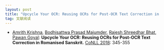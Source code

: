 ```yaml
---
layout: post
title: "Upcycle Your OCR: Reusing OCRs for Post-OCR Text Correction in Romanised Sanskrit"
tag: 文献阅读
---
```


- [Amrith Krishna](https://dblp.uni-trier.de/pers/hd/k/Krishna:Amrith), [Bodhisattwa Prasad Majumder](https://dblp.uni-trier.de/pers/hd/m/Majumder:Bodhisattwa_Prasad), [Rajesh Shreedhar Bhat](https://dblp.uni-trier.de/pers/hd/b/Bhat:Rajesh_Shreedhar), [Pawan Goyal](https://dblp.uni-trier.de/pers/hd/g/Goyal:Pawan):
  **Upcycle Your OCR: Reusing OCRs for Post-OCR Text Correction in Romanised Sanskrit.** [CoNLL 2018](https://dblp.uni-trier.de/db/conf/conll/conll2018.html#KrishnaMBG18): 345-355
